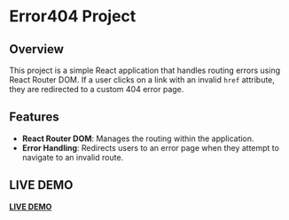 # Error404 Project

## Overview

This project is a simple React application that handles routing errors using React Router DOM. If a user clicks on a link with an invalid `href` attribute, they are redirected to a custom 404 error page.

## Features

- **React Router DOM**: Manages the routing within the application.
- **Error Handling**: Redirects users to an error page when they attempt to navigate to an invalid route.

## LIVE DEMO
[**LIVE DEMO**](https://deluxe-yeot-7328b8.netlify.app/)